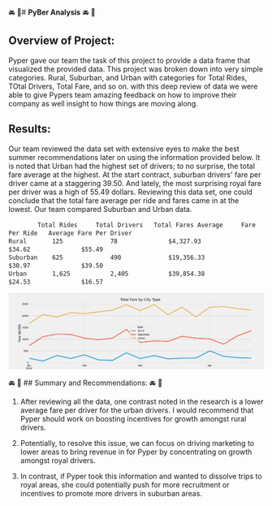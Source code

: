 :oncoming_automobile: :blue_car:# **PyBer Analysis** :oncoming_automobile: :blue_car:

## Overview of Project:

Pyper gave our team the task of this project to provide a data frame that visualized the provided data. This project was broken down into very simple categories. Rural, Suburban, and Urban with categories for Total Rides, TOtal Drivers, Total Fare, and so on. with this deep review of data we were able to give Pypers team amazing feedback on how to improve their company as well insight to how things are moving along. 

## Results: 



Our team reviewed the data set with extensive eyes to make the best summer recommendations later on using the information provided below. It is noted that Urban had the highest set of drivers; to no surprise, the total fare average at the highest. At the start contract, suburban drivers' fare per driver came at a staggering 39.50. And lately, the most surprising royal fare per driver was a high of 55.49 dollars. Reviewing this data set, one could conclude that the total fare average per ride and fares came in at the lowest. Our team compared Suburban and Urban data. 

```
        Total Rides	    Total Drivers	Total Fares	Average     Fare Per Ride	Average Fare Per Driver
Rural	    125	            78	            $4,327.93	            $34.62              $55.49
Suburban	625	            490	            $19,356.33	            $30.97	            $39.50
Urban	    1,625	        2,405	        $39,854.38	            $24.53	            $16.57
```

![Line Graph](https://github.com/Ev9784/PyBer-Analysis/blob/main/PyBer_fare_summary.png?raw=true)


:oncoming_automobile: :blue_car: ## Summary and Recommendations: :oncoming_automobile: :blue_car:

1. After reviewing all the data, one contrast noted in the research is a lower average fare per driver for the urban drivers. I  would recommend that Pyper should work on boosting incentives for growth amongst rural drivers.

2. Potentially, to resolve this issue, we can focus on driving marketing to lower areas to bring revenue in for Pyper by concentrating on growth amongst royal drivers.

3. In contrast, if Pyper took this information and wanted to dissolve trips to royal areas, she could potentially push for more recruitment or incentives to promote more drivers in suburban areas. 
